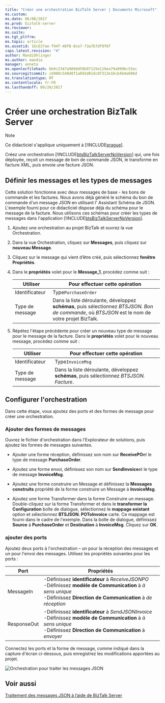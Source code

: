```yaml
---
title: "Créer une orchestration BizTalk Server | Documents Microsoft"
ms.custom: 
ms.date: 06/08/2017
ms.prod: biztalk-server
ms.reviewer: 
ms.suite: 
ms.tgt_pltfrm: 
ms.topic: article
ms.assetid: 16c637ae-f94f-40f8-8ce7-73a7b7df9f8f
caps.latest.revision: "4"
author: MandiOhlinger
ms.author: mandia
manager: anneta
ms.openlocfilehash: bb9c2347a989dd59b97125e119ea79a9996c53ec
ms.sourcegitcommit: cb908c540d8f1a692d01dc8f313e16cb4b4e696d
ms.translationtype: MT
ms.contentlocale: fr-FR
ms.lasthandoff: 09/20/2017
---
```

# <a name="create-a-biztalk-server-orchestration"></a>Créer une orchestration BizTalk Server
> [!NOTE]
>  Ce didacticiel s'applique uniquement à [!INCLUDE[prague](../includes/prague-md.md)].  
  
 Créez une orchestration [!INCLUDE[btsBizTalkServerNoVersion](../includes/btsbiztalkservernoversion-md.md)] qui, une fois déployée, reçoit un message de bon de commande JSON, le transforme en facture XML, puis envoie une facture JSON.  
  
## <a name="define-message-and-message-types"></a>Définir les messages et les types de messages  
 Cette solution fonctionne avec deux messages de base - les bons de commande et les factures. Nous avons déjà généré le schéma du bon de commande d'un message JSON en utilisant l' Assistant Schéma de JSON. L'exemple fourni pour ce didacticiel dispose déjà du schéma pour le message de la facture. Nous utilisons ces schémas pour créer les types de messages dans l'application [!INCLUDE[btsBizTalkServerNoVersion](../includes/btsbiztalkservernoversion-md.md)].  
  
1.  Ajoutez une orchestration au projet BizTalk et ouvrez la vue Orchestration.  
  
2.  Dans la vue Orchestration, cliquez sur **Messages**, puis cliquez sur **nouveau Message**.  
  
3.  Cliquez sur le message qui vient d’être créé, puis sélectionnez **fenêtre Propriétés**.  
  
4.  Dans le **propriétés** volet pour le **Message_1**, procédez comme suit :  
  
    |Utiliser|Pour effectuer cette opération|  
    |--------------|----------------|  
    |Identificateur|Type`PurchaseOrder`|  
    |Type de message|Dans la liste déroulante, développez **schémas**, puis sélectionnez *BTSJSON. Bon de commande*, où *BTSJSON* est le nom de votre projet BizTalk.|  
  
5.  Répétez l'étape précédente pour créer un nouveau type de message pour le message de la facture. Dans le **propriétés** volet pour le nouveau message, procédez comme suit :  
  
    |Utiliser|Pour effectuer cette opération|  
    |--------------|----------------|  
    |Identificateur|Type`InvoiceMsg`|  
    |Type de message|Dans la liste déroulante, développez **schémas**, puis sélectionnez *BTSJSON. Facture*.|  
  
## <a name="set-up-the-orchestration"></a>Configurer l'orchestration  
 Dans cette étape, vous ajoutez des ports et des formes de message pour créer une orchestration.  
  
### <a name="add-message-shapes"></a>Ajouter des formes de messages  
 Ouvrez le fichier d'orchestration dans l'Explorateur de solutions, puis ajoutez les formes de messages suivantes.  
  
-   Ajouter une forme réception, définissez son nom sur **ReceivePO**et le type de message **PurchaseOrder**.  
  
-   Ajoutez une forme envoi, définissez son nom sur **SendInvoice**et le type de message **InvoiceMsg**.  
  
-   Ajoutez une forme construire un Message et définissez la **Messages construits** propriété de la forme construire un Message à **InvoiceMsg**.  
  
-   Ajoutez une forme Transformer dans la forme Construire un message. Double-cliquez sur la forme Transformer et dans le **transformer la Configuration** boîte de dialogue, sélectionnez le **mappage existant** option et sélectionnez **BTSJSON. POToInvoice** carte. Ce mappage est fourni dans le cadre de l'exemple. Dans la boîte de dialogue, définissez **Source** à **PurchaseOrder** et **Destination** à **InvoiceMsg**. Cliquez sur **OK**.  
  
### <a name="add-ports"></a>ajouter des ports  
 Ajoutez deux ports à l'orchestration – un pour la réception des messages et un pour l'envoi des messages. Utilisez les propriétés suivantes pour les ports :  
  
|Port|Propriétés|  
|----------|----------------|  
|MessageIn|-Définissez **identificateur** à *ReceiveJSONPO*<br />-Définissez **modèle de Communication** à *à sens unique*<br />-Définissez **Direction de Communication** à *de réception*|  
|ResponseOut|-Définissez **identificateur** à *SendJSONInvoice*<br />-Définissez **modèle de Communication** à *à sens unique*<br />-Définissez **Direction de Communication** à *envoyer*|  
  
 Connectez les ports et la forme de message, comme indiqué dans la capture d'écran ci-dessous, puis enregistrez les modifications apportées au projet.  
  
 ![Orchestration pour traiter les messages JSON](../core/media/btsjson-orchestration.png "BTSJSON_Orchestration")  
  
## <a name="see-also"></a>Voir aussi  
 [Traitement des messages JSON à l’aide de BizTalk Server](../core/processing-json-messages-using-biztalk-server.md)